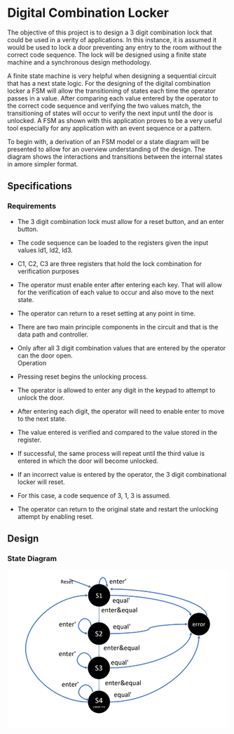 # Digital Combination Locker
The objective of this project is to design a 3 digit combination lock that could be used in a verity of applications. In this instance, it is assumed it would be used to lock a door preventing any entry to the room without the correct code sequence. The lock will be designed using a finite state machine and a synchronous design methodology.  

A finite state machine is very helpful when designing a sequential circuit that has a next state logic. For the designing of the digital combination locker a FSM will allow the transitioning of states each time the operator passes in a value. After comparing each value entered by the operator to the correct code sequence and verifying the two values match, the transitioning of states will occur to verify the next input until the door is unlocked.  A FSM as shown with this application proves to be a very useful tool especially for any application with an event sequence or a pattern. 

To begin with, a derivation of an FSM model or a state diagram will be presented to allow for an overview understanding of the design. The diagram shows the interactions and transitions between the internal states in amore simpler format. 

## Specifications ##
### Requirements ###

* The 3 digit combination lock must allow for a reset button, and an enter button.
* The code sequence can be loaded to the registers given the input values ld1, ld2, ld3. 
* C1, C2, C3 are three registers that hold the lock combination for verification purposes
* The operator must enable enter after entering each key. That will allow for the verification of each value to occur and also move to the next state. 
* The operator can return to a reset setting at any point in time.
* There are two main principle components in the circuit and that is the data path and controller. 
* Only after all 3 digit combination values that are entered by the operator can the door open.  
Operation

* Pressing reset begins the unlocking process.
* The operator is allowed to enter any digit in the keypad to attempt to unlock the door. 
* After entering each digit, the operator will need to enable enter to move to the next state. 
* The value entered is verified and compared to the value stored in the register.
* If successful, the same process will repeat until the third value is entered in which the door will become unlocked. 
*	If an incorrect value is entered by the operator, the 3 digit combinational locker will reset. 
*	For this case, a code sequence of 3, 1, 3 is assumed. 
*	The operator can return to the original state and restart the unlocking attempt by enabling reset. 

## Design ## 
### State Diagram ###
![](images/fsm.png)

